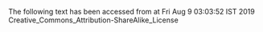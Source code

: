 The following text has been accessed from at Fri Aug 9 03:03:52 IST 2019
Creative_Commons_Attribution-ShareAlike_License
